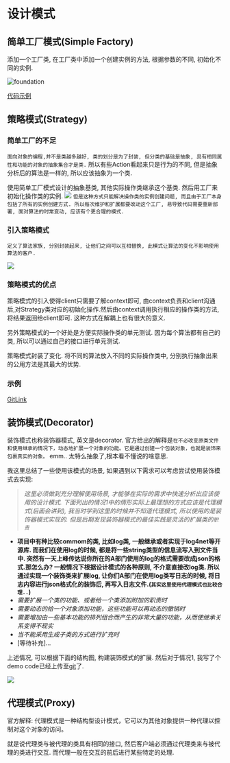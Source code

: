 # 设计模式

## 简单工厂模式(Simple Factory)

添加一个工厂类, 在工厂类中添加一个创建实例的方法, 根据参数的不同, 初始化不同的实例.

![foundation](https://img2018.cnblogs.com/blog/1216080/201903/1216080-20190328141424899-1242404801.png)

[代码示例](https://github.com/itdennis/DennisDemos/tree/master/Design_Patterns_Demos/SimpleFactory)

## 策略模式(Strategy)

### 简单工厂的不足

`面向对象的编程,并不是类越多越好, 类的划分是为了封装, 但分类的基础是抽象, 具有相同属性和功能的对象的抽象集合才是类.` 所以有些Action看起来只是行为的不同, 但是抽象分析后的算法是一样的, 所以应该抽象为一个类.

使用简单工厂模式设计的抽象基类, 其他实际操作类继承这个基类. 然后用工厂来初始化操作类的实例.
![](https://img2018.cnblogs.com/blog/1216080/201903/1216080-20190328142855139-1466137488.png)
`但是这种方式只能解决操作类的实例创建问题, 而且由于工厂本身包括了所有的实例创建方式. 所以每次维护和扩展都要改动这个工厂, 易导致代码需要重新部署, 面对算法的时常变动, 应该有个更合理的模式.`

### 引入策略模式

`定义了算法家族, 分别封装起来, 让他们之间可以互相替换, 此模式让算法的变化不影响使用算法的客户.`

![](https://img2018.cnblogs.com/blog/1216080/201903/1216080-20190328144108112-84527345.png)

### 策略模式的优点

策略模式的引入使得client只需要了解context即可, 由context负责和client沟通后,对Strategy类对应的初始化操作.然后由context调用执行相应的操作类的方法, 将结果返回给client即可. 这种方式在解耦上也有很大的意义.

另外策略模式的一个好处是方便实际操作类的单元测试. 因为每个算法都有自己的类, 所以可以通过自己的接口进行单元测试.

策略模式封装了变化. 将不同的算法放入不同的实际操作类中, 分别执行抽象出来的公用方法是其最大的优势.

### 示例

[GitLink](https://github.com/itdennis/DennisDemos/tree/master/StrategyDemos)

## 装饰模式(Decorator)

装饰模式也称装饰器模式, 英文是decorator. 官方给出的解释是`在不必改变原类文件和使用继承的情况下，动态地扩展一个对象的功能。它是通过创建一个包装对象，也就是装饰来包裹真实的对象。`
emm.. 太特么抽象了,根本看不懂说的啥意思.

我这里总结了一些使用该模式的场景, 如果遇到以下需求可以考虑尝试使用装饰模式去实现:

>*这里必须做到充分理解使用场景, 才能够在实际的需求中快速分析出应该使用的设计模式. 下面列出的情况1中的情形实际上最理想的方式应该是代理模式(后面会讲到), 我当时学到这里的时候并不知道代理模式, 所以使用的是装饰器模式实现的. 但是后期发现装饰器模式的最佳实践是灵活的扩展类的`职责`*

- **项目中有种比较commom的类, 比如log类, 一般继承或者实现于log4net等开源库. 而我们在使用log的时候, 都是将一些string类型的信息流写入到文件当中. 突然有一天上峰传达说你所在的A部门使用的log的格式需要改成json的格式.那怎么办? 一般情况下根据设计模式的各种原则, 不介意直接改log类. 所以通过实现一个装饰类来扩展log, 让你们A部门在使用log类写日志的时候, 将日志内容进行json格式化的装饰后, 再写入日志文件.(`其实这里使用代理模式也比较合理..`)**
- *需要扩展一个类的功能、或者给一个类添加附加的职责时*
- *需要动态的给一个对象添加功能，这些功能可以再动态的撤销时*
- *需要增加由一些基本功能的排列组合而产生的非常大量的功能，从而使继承关系变得不现实*
- *当不能采用生成子类的方式进行扩充时*
- [等待补充]...

上述情况, 可以根据下面的结构图, 构建装饰模式的扩展.
然后对于情况1, 我写了个demo code已经上传至[git](https://github.com/itdennis/DennisDemos/tree/master/Decorator_1)了.

![](https://img2018.cnblogs.com/blog/1216080/201903/1216080-20190328230536629-1456132203.png)

## 代理模式(Proxy)

官方解释: 代理模式是一种结构型设计模式，它可以为其他对象提供一种代理以控制对这个对象的访问。

就是说代理类与被代理的类具有相同的接口, 然后客户端必须通过代理类来与被代理的类进行交互. 而代理一般在交互的前后进行某些特定的处理.

